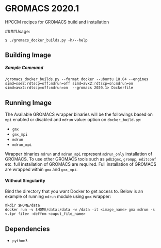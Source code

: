 # GROMACS 2020.1
HPCCM recipes for GROMACS build and installation

####Usage:

    $ ./gromacs_docker_builds.py -h/--help

## Building Image
##### Sample Command

    /gromacs_docker_builds.py --format docker --ubuntu 18.04 --engines simd=sse2:rdtscp=off:mdrun=off simd=avx2:rdtscp=on:mdrun=on simd=avx2:rdtscp=off:mdrun=on  --gromacs 2020.1> Dockerfile


## Running Image
The Available GROMACS wrapper binaries will be the followings based on `mpi` enabled or disabled and `mdrun` value:
option on `docker_build.py`:

* `gmx`
* `gmx_mpi`
* `mdrun`
* `mdrun_mpi`

Wrapper binaries `mdrun` and `mdrun_mpi` represent `mdrun_only` installation of GROMACS.
To use other GROMACS tools such as `pdb2gmx`, `grompp`, `editconf` etc. full installation
of GROMACS are required. Full installation of GROMACS are wrapped within `gmx` and `gmx_mpi`.


#### Without Singularity

Bind the directory that you want Docker to get access to. Below is an example of running `mdrun` module using `gmx` wrapper:

    mkdir $HOME/data
    docker run -v $HOME/data:/data -w /data -it <image_name> gmx mdrun -s <.tpr file> -deffnm <ouput_file_name>


## Dependencies

* `python3`
